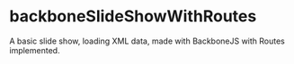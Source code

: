 backboneSlideShowWithRoutes
===========================

A basic slide show, loading XML data, made with BackboneJS with Routes implemented.